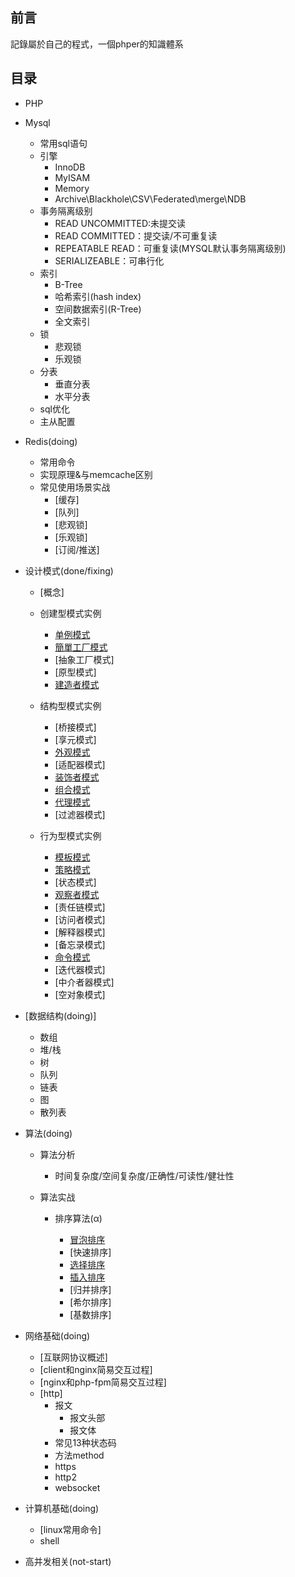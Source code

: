 
## 前言

記錄屬於自己的程式，一個phper的知識體系



## 目录

- PHP    

- Mysql

  - 常用sql语句
  - 引擎
    - InnoDB
    - MyISAM
    - Memory
    - Archive\Blackhole\CSV\Federated\merge\NDB
  - 事务隔离级别
    - READ UNCOMMITTED:未提交读
    - READ COMMITTED：提交读/不可重复读
    - REPEATABLE READ：可重复读(MYSQL默认事务隔离级别)
    - SERIALIZEABLE：可串行化
  - 索引
    - B-Tree
    - 哈希索引(hash index)
    - 空间数据索引(R-Tree)
    - 全文索引
  - 锁
    - 悲观锁
    - 乐观锁
  - 分表
    - 垂直分表
    - 水平分表
  - sql优化
  - 主从配置

- Redis(doing)

  - 常用命令
  - 实现原理&与memcache区别
  - 常见使用场景实战
    - [缓存]
    - [队列]
    - [悲观锁]
    - [乐观锁]
    - [订阅/推送]

- 设计模式(done/fixing)

  - [概念]

  - 创建型模式实例

    - [单例模式](https://github.com/lz2510/nt/tree/master/design_pattern/singleton)
    - [簡單工厂模式](https://github.com/lz2510/nt/tree/master/design_pattern/simple_factory)
    - [抽象工厂模式]
    - [原型模式]
    - [建造者模式](https://github.com/lz2510/nt/tree/master/design_pattern/builder)

  - 结构型模式实例

    - [桥接模式]
    - [享元模式]
    - [外观模式](https://github.com/lz2510/nt/tree/master/design_pattern/facade)
    - [适配器模式]
    - [装饰者模式](https://github.com/lz2510/nt/tree/master/design_pattern/decorator)
    - [组合模式](https://github.com/lz2510/nt/tree/master/design_pattern/composite)
    - [代理模式](https://github.com/lz2510/nt/tree/master/design_pattern/proxy)
    - [过滤器模式]

  - 行为型模式实例

    - [模板模式](https://github.com/lz2510/nt/tree/master/design_pattern/template_method)
    - [策略模式](https://github.com/lz2510/nt/tree/master/design_pattern/strategy)
    - [状态模式]
    - [观察者模式](https://github.com/lz2510/nt/tree/master/design_pattern/observer)
    - [责任链模式]
    - [访问者模式]
    - [解释器模式]
    - [备忘录模式]
    - [命令模式](https://github.com/lz2510/nt/tree/master/design_pattern/command)
    - [迭代器模式]
    - [中介者器模式]
    - [空对象模式]

- [数据结构(doing)]

  - 数组
  - 堆/栈
  - 树
  - 队列
  - 链表
  - 图
  - 散列表

- 算法(doing)

  - 算法分析

    - 时间复杂度/空间复杂度/正确性/可读性/健壮性

  - 算法实战

    - 排序算法(α)

      - [冒泡排序](https://github.com/lz2510/nt/blob/master/algorithm/sort.php)
      - [快速排序]
      - [选择排序](https://github.com/lz2510/nt/blob/master/algorithm/sort.php)
      - [插入排序](https://github.com/lz2510/nt/blob/master/algorithm/sort.php)
      - [归并排序]
      - [希尔排序]
      - [基数排序]

- 网络基础(doing)

  - [互联网协议概述]
  - [client和nginx简易交互过程]
  - [nginx和php-fpm简易交互过程]
  - [http]
    - 报文
      - 报文头部
      - 报文体
    - 常见13种状态码
    - 方法method
    - https
    - http2
    - websocket

- 计算机基础(doing)

  - [linux常用命令]
  - shell

- 高并发相关(not-start)
